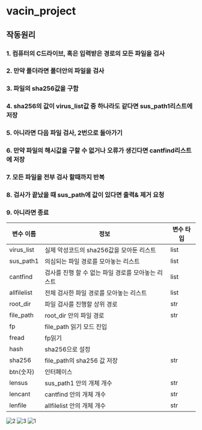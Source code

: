 # vacin_project

## 작동원리

### 1. 컴퓨터의 C드라이브, 혹은 입력받은 경로의 모든 파일을 검사
### 2. 만약 폴더라면 폴더안의 파일을 검사
### 3. 파일의 sha256값을 구함
### 4. sha256의 값이 virus_list값 중 하나라도 같다면 sus_path1리스트에 저장
### 5. 아니라면 다음 파일 검사, 2번으로 돌아가기
### 6. 만약 파일의 해시값을 구할 수 없거나 오류가 생긴다면 cantfind리스트에 저장
### 7. 모든 파일을 전부 검사 할때까지 반복
### 8. 검사가 끝났을 때 sus_path에 값이 있다면 출력& 제거 요청
### 9. 아니라면 종료


변수 이름| 정보|변수 타입
---| ---| ---|
virus_list | 실제 악성코드의 sha256값을 모아둔 리스트|list
sus_path1 | 의심되는 파일 경로를 모아놓는 리스트|list
cantfind | 검사를 진행 할 수 없는 파일 경로를 모아놓는 리스트|list
allfilelist | 전체 검사한 파일 경로를 모아놓는 리스트|list
root_dir | 파일 검사를 진행할 상위 경로|str
file_path | root_dir 안의 파일 경로|str
fp | file_path 읽기 모드 진입|
fread | fp읽기|
hash | sha256으로 설정|
sha256 | file_path의 sha256 값 저장|str
btn(숫자)| 인터페이스|
lensus | sus_path1 안의 개체 개수|str
lencant | cantfind 안의 개체 개수|str
lenfile | allfilelist 안의 개체 개수|str


![2](https://user-images.githubusercontent.com/73373959/200122735-847ea9a2-1691-4a36-b301-044c38ac8e04.png)
![3](https://user-images.githubusercontent.com/73373959/200122737-f2486fb9-1494-4d30-beb6-d67559a1742b.png)
![1](https://user-images.githubusercontent.com/73373959/200122738-a1c7bdcb-d05c-4eef-b86c-a488f60269bc.png)
